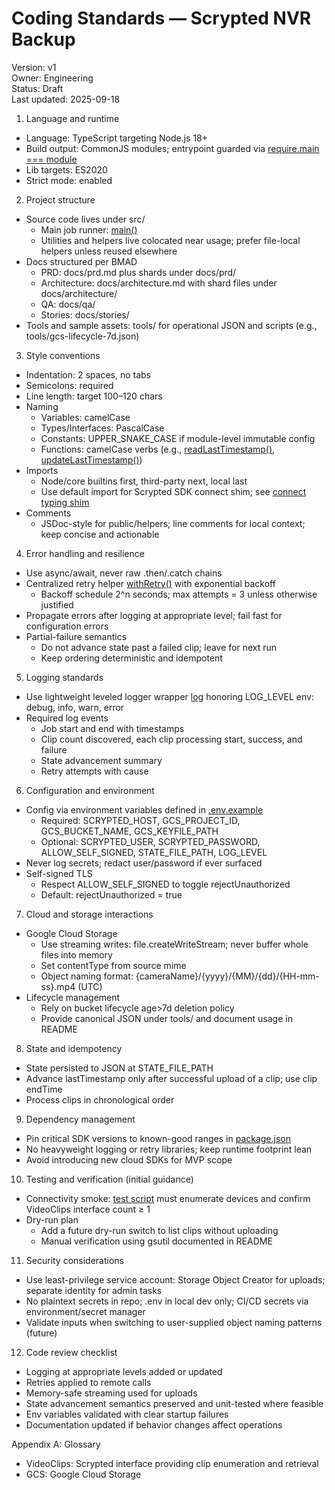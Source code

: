 # Coding Standards — Scrypted NVR Backup

Version: v1  
Owner: Engineering  
Status: Draft  
Last updated: 2025-09-18

1. Language and runtime
- Language: TypeScript targeting Node.js 18+
- Build output: CommonJS modules; entrypoint guarded via [require.main === module](src/backup.ts:268)
- Lib targets: ES2020
- Strict mode: enabled

2. Project structure
- Source code lives under src/
  - Main job runner: [main()](src/backup.ts:190)
  - Utilities and helpers live colocated near usage; prefer file-local helpers unless reused elsewhere
- Docs structured per BMAD
  - PRD: docs/prd.md plus shards under docs/prd/
  - Architecture: docs/architecture.md with shard files under docs/architecture/
  - QA: docs/qa/
  - Stories: docs/stories/
- Tools and sample assets: tools/ for operational JSON and scripts (e.g., tools/gcs-lifecycle-7d.json)

3. Style conventions
- Indentation: 2 spaces, no tabs
- Semicolons: required
- Line length: target 100–120 chars
- Naming
  - Variables: camelCase
  - Types/Interfaces: PascalCase
  - Constants: UPPER_SNAKE_CASE if module-level immutable config
  - Functions: camelCase verbs (e.g., [readLastTimestamp()](src/backup.ts:68), [updateLastTimestamp()](src/backup.ts:84))
- Imports
  - Node/core builtins first, third-party next, local last
  - Use default import for Scrypted SDK connect shim; see [connect typing shim](src/backup.ts:12)
- Comments
  - JSDoc-style for public/helpers; line comments for local context; keep concise and actionable

4. Error handling and resilience
- Use async/await, never raw .then/.catch chains
- Centralized retry helper [withRetry<T>()](src/backup.ts:34) with exponential backoff
  - Backoff schedule 2^n seconds; max attempts = 3 unless otherwise justified
- Propagate errors after logging at appropriate level; fail fast for configuration errors
- Partial-failure semantics
  - Do not advance state past a failed clip; leave for next run
  - Keep ordering deterministic and idempotent

5. Logging standards
- Use lightweight leveled logger wrapper [log](src/backup.ts:26) honoring LOG_LEVEL env: debug, info, warn, error
- Required log events
  - Job start and end with timestamps
  - Clip count discovered, each clip processing start, success, and failure
  - State advancement summary
  - Retry attempts with cause

6. Configuration and environment
- Config via environment variables defined in [.env.example](.env.example:1)
  - Required: SCRYPTED_HOST, GCS_PROJECT_ID, GCS_BUCKET_NAME, GCS_KEYFILE_PATH
  - Optional: SCRYPTED_USER, SCRYPTED_PASSWORD, ALLOW_SELF_SIGNED, STATE_FILE_PATH, LOG_LEVEL
- Never log secrets; redact user/password if ever surfaced
- Self-signed TLS
  - Respect ALLOW_SELF_SIGNED to toggle rejectUnauthorized
  - Default: rejectUnauthorized = true

7. Cloud and storage interactions
- Google Cloud Storage
  - Use streaming writes: file.createWriteStream; never buffer whole files into memory
  - Set contentType from source mime
  - Object naming format: {cameraName}/{yyyy}/{MM}/{dd}/{HH-mm-ss}.mp4 (UTC)
- Lifecycle management
  - Rely on bucket lifecycle age>7d deletion policy
  - Provide canonical JSON under tools/ and document usage in README

8. State and idempotency
- State persisted to JSON at STATE_FILE_PATH
- Advance lastTimestamp only after successful upload of a clip; use clip endTime
- Process clips in chronological order

9. Dependency management
- Pin critical SDK versions to known-good ranges in [package.json](package.json:12)
- No heavyweight logging or retry libraries; keep runtime footprint lean
- Avoid introducing new cloud SDKs for MVP scope

10. Testing and verification (initial guidance)
- Connectivity smoke: [test script](src/test-scrypted.ts:6) must enumerate devices and confirm VideoClips interface count ≥ 1
- Dry-run plan
  - Add a future dry-run switch to list clips without uploading
  - Manual verification using gsutil documented in README

11. Security considerations
- Use least-privilege service account: Storage Object Creator for uploads; separate identity for admin tasks
- No plaintext secrets in repo; .env in local dev only; CI/CD secrets via environment/secret manager
- Validate inputs when switching to user-supplied object naming patterns (future)

12. Code review checklist
- Logging at appropriate levels added or updated
- Retries applied to remote calls
- Memory-safe streaming used for uploads
- State advancement semantics preserved and unit-tested where feasible
- Env variables validated with clear startup failures
- Documentation updated if behavior changes affect operations

Appendix A: Glossary
- VideoClips: Scrypted interface providing clip enumeration and retrieval
- GCS: Google Cloud Storage